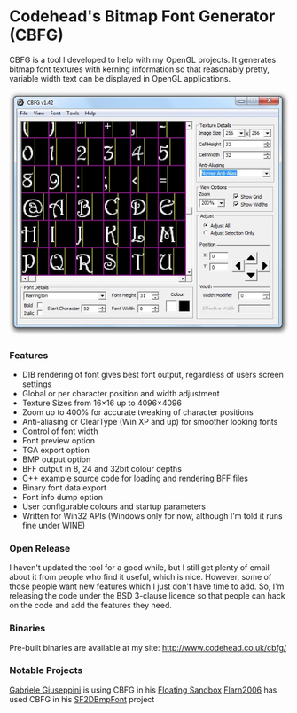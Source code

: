 # Codehead's Bitmap Font Generator (CBFG)

CBFG is a tool I developed to help with my OpenGL projects. It generates bitmap font textures with kerning information so that reasonably pretty, variable width text can be displayed in OpenGL applications.

![](docs/media/CBFG_Grab.jpg?raw=true)

### Features

- DIB rendering of font gives best font output, regardless of users screen settings
- Global or per character position and width adjustment
- Texture Sizes from 16×16 up to 4096×4096
- Zoom up to 400% for accurate tweaking of character positions
- Anti-aliasing or ClearType (Win XP and up) for smoother looking fonts
- Control of font width
- Font preview option
- TGA export option
- BMP output option
- BFF output in 8, 24 and 32bit colour depths
- C++ example source code for loading and rendering BFF files
- Binary font data export
- Font info dump option
- User configurable colours and startup parameters
- Written for Win32 APIs (Windows only for now, although I'm told it runs fine under WINE)

### Open Release
I haven't updated the tool for a good while, but I still get plenty of email about it from people who find it useful, which is nice. However, some of those people want new features which I just don't have time to add. So, I'm releasing the code under the BSD 3-clause licence so that people can hack on the code and add the features they need.

### Binaries
Pre-built binaries are available at my site: http://www.codehead.co.uk/cbfg/

### Notable Projects
[Gabriele Giuseppini](https://github.com/GabrieleGiuseppini) is using CBFG in his [Floating Sandbox](https://github.com/GabrieleGiuseppini/Floating-Sandbox)
[Flarn2006](https://github.com/flarn2006) has used CBFG in his [SF2DBmpFont](https://github.com/flarn2006/SF2DBmpFont) project

